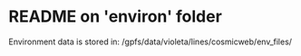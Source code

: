 # README on 'environ' folder #
 Environment data is stored in:
/gpfs/data/violeta/lines/cosmicweb/env_files/